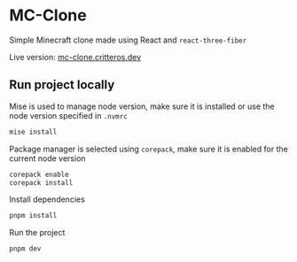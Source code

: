 # MC-Clone

Simple Minecraft clone made using React and `react-three-fiber`

Live version: [mc-clone.critteros.dev](https://mc-clone.critteros.dev)

## Run project locally

Mise is used to manage node version, make sure it is installed or use the node version specified in `.nvmrc`

```bash
mise install
```

Package manager is selected using `corepack`, make sure it is enabled for the current node version

```bash
corepack enable
corepack install
```

Install dependencies

```bash
pnpm install
```

Run the project

```bash
pnpm dev
```